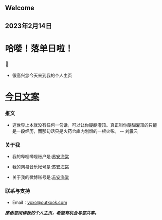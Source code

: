 ## Welcome
## 2023年2月14日

  # 哈喽！落单日啦！
### 🌈

- 很高兴您今天来到我的个人主页

# [今日文案](http://m.wufazhuce.com/one/3884)
### 推文

- 这世界上本就没有任何一句话，可以让你醍醐灌顶。真正叫你醍醐灌顶的只能是一段经历，而那句话只是火药仓库内划燃的一根火柴。 -- 刘震云


### 关于我

- 我的哔哩哔哩账户是:[苏安海棠](https://b23.tv/yGoXBas)

- 我的网易音乐帐号是:[苏安海棠](https://y.music.163.com/m/user?id=1469851129&dlt=0846&app_version=8.9.20)

- 关于我的微博账号是:[苏安海棠](https://weibo.com/u/6515990299)





### 联系与支持

- Email：vxxo@outkook.com

**_感谢您阅读我的个人主页，希望有机会与您共事。_**

